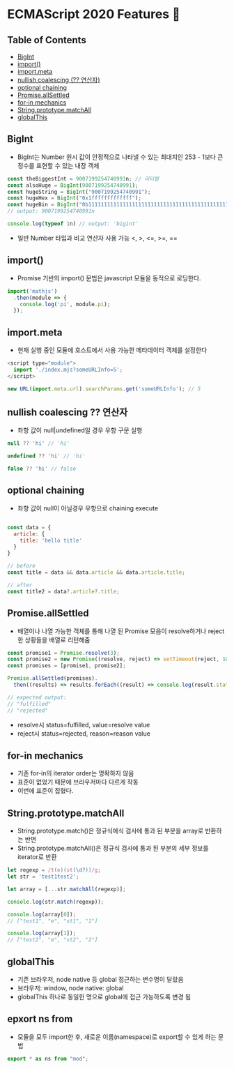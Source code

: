 # ECMAScript 2020 Features 🎈

## Table of Contents

- [BigInt](#BigInt)
- [import()](#import())
- [import.meta](#import.meta)
- [nullish coalescing (?? 연산자)](#nullish-coalescing-??-연산자)
- [optional chaining](#optional-chaining)
- [Promise.allSettled](#Promise.allSettled)
- [for-in mechanics](#for-in-mechanics)
- [String.prototype.matchAll](#String.prototype.matchAll)
- [globalThis](#globalThis)

## BigInt

- BigInt는 Number 원시 값이 안정적으로 나타낼 수 있는 최대치인 253 - 1보다 큰 정수를 표현할 수 있는 내장 객체
```js
const theBiggestInt = 9007199254740991n; // 리터럴
const alsoHuge = BigInt(9007199254740991);
const hugeString = BigInt("9007199254740991");
const hugeHex = BigInt("0x1fffffffffffff");
const hugeBin = BigInt("0b11111111111111111111111111111111111111111111111111111");
// output: 9007199254740991n

console.log(typeof 1n) // output: 'bigint'
```
- 일반 Number 타입과 비교 연산자 사용 가능 <, >, <=, >=, ==

## import()

- Promise 기반의 import() 문법은 javascript 모듈을 동적으로 로딩한다.
```js
import('mathjs')
  .then(module => {
    console.log('pi', module.pi);
  });
```

## import.meta

- 현재 실행 중인 모듈에 호스트에서 사용 가능한 메타데이터 객체를 설정한다
```js
<script type="module">  
  import './index.mjs?someURLInfo=5';
</script>

new URL(import.meta.url).searchParams.get('someURLInfo'); // 5  
```

## nullish coalescing ?? 연산자

- 좌항 값이 null|undefined일 경우 우항 구문 실행
```js
null ?? 'hi' // 'hi'

undefined ?? 'hi' // 'hi'

false ?? 'hi' // false
```

## optional chaining

- 좌항 값이 null이 아닐경우 우항으로 chaining execute
```js

const data = {
  article: {
    title: 'hello title'
  }
}

// before
const title = data && data.article && data.article.title;

// after
const title2 = data?.article?.title;
```

## Promise.allSettled

- 배열이나 나열 가능한 객체를 통해 나열 된 Promise 모음이 resolve하거나 reject한 상황들을 배열로 리턴해줌
```js
const promise1 = Promise.resolve(3);
const promise2 = new Promise((resolve, reject) => setTimeout(reject, 100, 'foo'));
const promises = [promise1, promise2];

Promise.allSettled(promises).
  then((results) => results.forEach((result) => console.log(result.status)));

// expected output:
// "fulfilled"
// "rejected"
```
- resolve시 status=fulfilled, value=resolve value
- reject시 status=rejected, reason=reason value

## for-in mechanics

- 기존 for-in의 iterator order는 명확하지 않음
- 표준이 없었기 때문에 브라우저마다 다르게 작동
- 이번에 표준이 잡혔다.

## String.prototype.matchAll

- String.prototype.match()은 정규식에식 검사에 통과 된 부분을 array로 반환하는 반면
- String.prototype.matchAll()은 정규식 검사에 통과 된 부분의 세부 정보를 iterator로 반환
```js
let regexp = /t(e)(st(\d?))/g;
let str = 'test1test2';

let array = [...str.matchAll(regexp)];

console.log(str.match(regexp));

console.log(array[0]);
// ["test1", "e", "st1", "1"]

console.log(array[1]);
// ["test2", "e", "st2", "2"]
```

## globalThis

- 기존 브라우저, node native 등 global 접근하는 변수명이 달랐음
- 브라우저: window, node native: global
- globalThis 하나로 동일한 명으로 global에 접근 가능하도록 변경 됨

## epxort ns from

- 모듈을 모두 import한 후, 새로운 이름(namespace)로 export할 수 있게 하는 문법
```js
export * as ns from "mod";
```